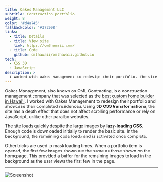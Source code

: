 ```yaml
---
title: Oakes Management LLC
subtitle: Construction portfolio
weight: 8
color: '#d4a745'
fallbackcolor: '#372008'
links:
  - title: Details
  - title: View site
    link: https://omlhawaii.com/
  - title: Code
    github: omlhawaii/omlhawaii.github.io
tech:
  - CSS 3D
  - JavaScript
description: >
  I worked with Oakes Management to redesign their portfolio. The site is designed to hide loading times by quickly downloading enough code to display the basic site, then running in the background to add on additional functionality and design.
---
```


Oakes Management, also known as OML Contracting, is a construction management company that was selected as the [best custom home builder in Hawai'i](https://www.homebuilderdigest.com/the-best-custom-home-builders-in-hawaii/). I worked with Oakes Management to redesign their portfolio and showcase their completed residences. Using **3D CSS transformations**, the site has a depth effect that does not affect scrolling performance or rely on JavaScript, unlike other parallax websites.

The site loads quickly despite the large images by **lazy-loading CSS**. Enough code is downloaded initially to render the basic site. In the background, the remaining code loads and is activated once complete.

Other tricks are used to mask loading times. When a portfolio item is opened, the first few images shown are the same as those shown on the homepage. This provided a buffer for the remaining images to load in the background as the user views the first few in the page.

---

![Screenshot](screenshot.*)
